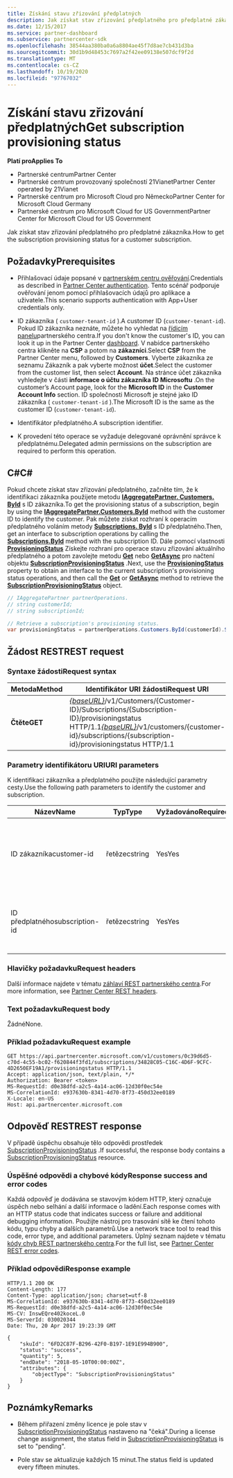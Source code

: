 ```yaml
---
title: Získání stavu zřizování předplatných
description: Jak získat stav zřizování předplatného pro předplatné zákazníka.
ms.date: 12/15/2017
ms.service: partner-dashboard
ms.subservice: partnercenter-sdk
ms.openlocfilehash: 38544aa380ba0a6a8804ae45f7d8ae7cb431d3ba
ms.sourcegitcommit: 30d1b9d48453c7697a2f42ee09138e507dcf9f2d
ms.translationtype: MT
ms.contentlocale: cs-CZ
ms.lasthandoff: 10/19/2020
ms.locfileid: "97767032"
---
```

# <a name="get-subscription-provisioning-status"></a><span data-ttu-id="261f2-103">Získání stavu zřizování předplatných</span><span class="sxs-lookup"><span data-stu-id="261f2-103">Get subscription provisioning status</span></span>

<span data-ttu-id="261f2-104">**Platí pro**</span><span class="sxs-lookup"><span data-stu-id="261f2-104">**Applies To**</span></span>

- <span data-ttu-id="261f2-105">Partnerské centrum</span><span class="sxs-lookup"><span data-stu-id="261f2-105">Partner Center</span></span>
- <span data-ttu-id="261f2-106">Partnerské centrum provozovaný společností 21Vianet</span><span class="sxs-lookup"><span data-stu-id="261f2-106">Partner Center operated by 21Vianet</span></span>
- <span data-ttu-id="261f2-107">Partnerské centrum pro Microsoft Cloud pro Německo</span><span class="sxs-lookup"><span data-stu-id="261f2-107">Partner Center for Microsoft Cloud Germany</span></span>
- <span data-ttu-id="261f2-108">Partnerské centrum pro Microsoft Cloud for US Government</span><span class="sxs-lookup"><span data-stu-id="261f2-108">Partner Center for Microsoft Cloud for US Government</span></span>

<span data-ttu-id="261f2-109">Jak získat stav zřizování předplatného pro předplatné zákazníka.</span><span class="sxs-lookup"><span data-stu-id="261f2-109">How to get the subscription provisioning status for a customer subscription.</span></span>

## <a name="prerequisites"></a><span data-ttu-id="261f2-110">Požadavky</span><span class="sxs-lookup"><span data-stu-id="261f2-110">Prerequisites</span></span>

- <span data-ttu-id="261f2-111">Přihlašovací údaje popsané v [partnerském centru ověřování](partner-center-authentication.md).</span><span class="sxs-lookup"><span data-stu-id="261f2-111">Credentials as described in [Partner Center authentication](partner-center-authentication.md).</span></span> <span data-ttu-id="261f2-112">Tento scénář podporuje ověřování jenom pomocí přihlašovacích údajů pro aplikace a uživatele.</span><span class="sxs-lookup"><span data-stu-id="261f2-112">This scenario supports authentication with App+User credentials only.</span></span>

- <span data-ttu-id="261f2-113">ID zákazníka ( `customer-tenant-id` ).</span><span class="sxs-lookup"><span data-stu-id="261f2-113">A customer ID (`customer-tenant-id`).</span></span> <span data-ttu-id="261f2-114">Pokud ID zákazníka neznáte, můžete ho vyhledat na [řídicím panelu](https://partner.microsoft.com/dashboard)partnerského centra.</span><span class="sxs-lookup"><span data-stu-id="261f2-114">If you don't know the customer's ID, you can look it up in the Partner Center [dashboard](https://partner.microsoft.com/dashboard).</span></span> <span data-ttu-id="261f2-115">V nabídce partnerského centra klikněte na **CSP** a potom na **zákazníci**.</span><span class="sxs-lookup"><span data-stu-id="261f2-115">Select **CSP** from the Partner Center menu, followed by **Customers**.</span></span> <span data-ttu-id="261f2-116">Vyberte zákazníka ze seznamu Zákazník a pak vyberte možnost **účet**.</span><span class="sxs-lookup"><span data-stu-id="261f2-116">Select the customer from the customer list, then select **Account**.</span></span> <span data-ttu-id="261f2-117">Na stránce účet zákazníka vyhledejte v části **informace o účtu zákazníka** **ID Microsoftu** .</span><span class="sxs-lookup"><span data-stu-id="261f2-117">On the customer’s Account page, look for the **Microsoft ID** in the **Customer Account Info** section.</span></span> <span data-ttu-id="261f2-118">ID společnosti Microsoft je stejné jako ID zákazníka ( `customer-tenant-id` ).</span><span class="sxs-lookup"><span data-stu-id="261f2-118">The Microsoft ID is the same as the customer ID  (`customer-tenant-id`).</span></span>

- <span data-ttu-id="261f2-119">Identifikátor předplatného.</span><span class="sxs-lookup"><span data-stu-id="261f2-119">A subscription identifier.</span></span>

- <span data-ttu-id="261f2-120">K provedení této operace se vyžaduje delegované oprávnění správce k předplatnému.</span><span class="sxs-lookup"><span data-stu-id="261f2-120">Delegated admin permissions on the subscription are required to perform this operation.</span></span>

## <a name="c"></a><span data-ttu-id="261f2-121">C\#</span><span class="sxs-lookup"><span data-stu-id="261f2-121">C\#</span></span>

<span data-ttu-id="261f2-122">Pokud chcete získat stav zřizování předplatného, začněte tím, že k identifikaci zákazníka použijete metodu [**IAggregatePartner. Customers. ById**](/dotnet/api/microsoft.store.partnercenter.customers.icustomercollection.byid) s ID zákazníka.</span><span class="sxs-lookup"><span data-stu-id="261f2-122">To get the provisioning status of a subscription, begin by using the [**IAggregatePartner.Customers.ById**](/dotnet/api/microsoft.store.partnercenter.customers.icustomercollection.byid) method with the customer ID to identify the customer.</span></span> <span data-ttu-id="261f2-123">Pak můžete získat rozhraní k operacím předplatného voláním metody [**Subscriptions. ById**](/dotnet/api/microsoft.store.partnercenter.customerusers.icustomerusercollection.byid) s ID předplatného.</span><span class="sxs-lookup"><span data-stu-id="261f2-123">Then, get an interface to subscription operations by calling the [**Subscriptions.ById**](/dotnet/api/microsoft.store.partnercenter.customerusers.icustomerusercollection.byid) method with the subscription ID.</span></span> <span data-ttu-id="261f2-124">Dále pomocí vlastnosti [**ProvisioningStatus**](/dotnet/api/microsoft.store.partnercenter.subscriptions.isubscription.provisioningstatus) Získejte rozhraní pro operace stavu zřizování aktuálního předplatného a potom zavolejte metodu [**Get**](/dotnet/api/microsoft.store.partnercenter.subscriptions.isubscriptionprovisioningstatus.get) nebo [**GetAsync**](/dotnet/api/microsoft.store.partnercenter.subscriptions.isubscriptionprovisioningstatus.getasync) pro načtení objektu [**SubscriptionProvisioningStatus**](/dotnet/api/microsoft.store.partnercenter.models.subscriptions.subscriptionprovisioningstatus) .</span><span class="sxs-lookup"><span data-stu-id="261f2-124">Next, use the [**ProvisioningStatus**](/dotnet/api/microsoft.store.partnercenter.subscriptions.isubscription.provisioningstatus) property to obtain an interface to the current subscription's provisioning status operations, and then call the [**Get**](/dotnet/api/microsoft.store.partnercenter.subscriptions.isubscriptionprovisioningstatus.get) or [**GetAsync**](/dotnet/api/microsoft.store.partnercenter.subscriptions.isubscriptionprovisioningstatus.getasync) method to retrieve the [**SubscriptionProvisioningStatus**](/dotnet/api/microsoft.store.partnercenter.models.subscriptions.subscriptionprovisioningstatus) object.</span></span>

``` csharp
// IAggregatePartner partnerOperations.
// string customerId;
// string subscriptionId;

// Retrieve a subscription's provisioning status.
var provisioningStatus = partnerOperations.Customers.ById(customerId).Subscriptions.ById(subscriptionID).ProvisioningStatus.Get();
```

## <a name="rest-request"></a><span data-ttu-id="261f2-125">Žádost REST</span><span class="sxs-lookup"><span data-stu-id="261f2-125">REST request</span></span>

### <a name="request-syntax"></a><span data-ttu-id="261f2-126">Syntaxe žádosti</span><span class="sxs-lookup"><span data-stu-id="261f2-126">Request syntax</span></span>

| <span data-ttu-id="261f2-127">Metoda</span><span class="sxs-lookup"><span data-stu-id="261f2-127">Method</span></span>  | <span data-ttu-id="261f2-128">Identifikátor URI žádosti</span><span class="sxs-lookup"><span data-stu-id="261f2-128">Request URI</span></span>                                                                                                                        |
|---------|------------------------------------------------------------------------------------------------------------------------------------|
| <span data-ttu-id="261f2-129">**Čtěte**</span><span class="sxs-lookup"><span data-stu-id="261f2-129">**GET**</span></span> | <span data-ttu-id="261f2-130">[*{baseURL}*](partner-center-rest-urls.md)/v1/Customers/{Customer-ID}/Subscriptions/{Subscription-ID}/provisioningstatus HTTP/1.1</span><span class="sxs-lookup"><span data-stu-id="261f2-130">[*{baseURL}*](partner-center-rest-urls.md)/v1/customers/{customer-id}/subscriptions/{subscription-id}/provisioningstatus HTTP/1.1</span></span> |

### <a name="uri-parameters"></a><span data-ttu-id="261f2-131">Parametry identifikátoru URI</span><span class="sxs-lookup"><span data-stu-id="261f2-131">URI parameters</span></span>

<span data-ttu-id="261f2-132">K identifikaci zákazníka a předplatného použijte následující parametry cesty.</span><span class="sxs-lookup"><span data-stu-id="261f2-132">Use the following path parameters to identify the customer and subscription.</span></span>

| <span data-ttu-id="261f2-133">Název</span><span class="sxs-lookup"><span data-stu-id="261f2-133">Name</span></span>            | <span data-ttu-id="261f2-134">Typ</span><span class="sxs-lookup"><span data-stu-id="261f2-134">Type</span></span>   | <span data-ttu-id="261f2-135">Vyžadováno</span><span class="sxs-lookup"><span data-stu-id="261f2-135">Required</span></span> | <span data-ttu-id="261f2-136">Popis</span><span class="sxs-lookup"><span data-stu-id="261f2-136">Description</span></span>                                               |
|-----------------|--------|----------|-----------------------------------------------------------|
| <span data-ttu-id="261f2-137">ID zákazníka</span><span class="sxs-lookup"><span data-stu-id="261f2-137">customer-id</span></span>     | <span data-ttu-id="261f2-138">řetězec</span><span class="sxs-lookup"><span data-stu-id="261f2-138">string</span></span> | <span data-ttu-id="261f2-139">Yes</span><span class="sxs-lookup"><span data-stu-id="261f2-139">Yes</span></span>      | <span data-ttu-id="261f2-140">Řetězec ve formátu GUID, který identifikuje zákazníka.</span><span class="sxs-lookup"><span data-stu-id="261f2-140">A GUID formatted string that identifies the customer.</span></span>     |
| <span data-ttu-id="261f2-141">ID předplatného</span><span class="sxs-lookup"><span data-stu-id="261f2-141">subscription-id</span></span> | <span data-ttu-id="261f2-142">řetězec</span><span class="sxs-lookup"><span data-stu-id="261f2-142">string</span></span> | <span data-ttu-id="261f2-143">Yes</span><span class="sxs-lookup"><span data-stu-id="261f2-143">Yes</span></span>      | <span data-ttu-id="261f2-144">Řetězec ve formátu GUID, který identifikuje odběr.</span><span class="sxs-lookup"><span data-stu-id="261f2-144">A GUID formatted string that identifies the subscription.</span></span> |

### <a name="request-headers"></a><span data-ttu-id="261f2-145">Hlavičky požadavku</span><span class="sxs-lookup"><span data-stu-id="261f2-145">Request headers</span></span>

<span data-ttu-id="261f2-146">Další informace najdete v tématu [záhlaví REST partnerského centra](headers.md).</span><span class="sxs-lookup"><span data-stu-id="261f2-146">For more information, see [Partner Center REST headers](headers.md).</span></span>

### <a name="request-body"></a><span data-ttu-id="261f2-147">Text požadavku</span><span class="sxs-lookup"><span data-stu-id="261f2-147">Request body</span></span>

<span data-ttu-id="261f2-148">Žádné</span><span class="sxs-lookup"><span data-stu-id="261f2-148">None.</span></span>

### <a name="request-example"></a><span data-ttu-id="261f2-149">Příklad požadavku</span><span class="sxs-lookup"><span data-stu-id="261f2-149">Request example</span></span>

```http
GET https://api.partnercenter.microsoft.com/v1/customers/0c39d6d5-c70d-4c55-bc02-f620844f3fd1/subscriptions/34828C05-C16C-4D6F-9CFC-4D2650EF19A1/provisioningstatus HTTP/1.1
Accept: application/json, text/plain, */*
Authorization: Bearer <token>
MS-RequestId: d0e38dfd-a2c5-4a14-ac06-12d30f0ec54e
MS-CorrelationId: e937630b-8341-4d70-8f73-450d32ee0189
X-Locale: en-US
Host: api.partnercenter.microsoft.com
```

## <a name="rest-response"></a><span data-ttu-id="261f2-150">Odpověď REST</span><span class="sxs-lookup"><span data-stu-id="261f2-150">REST response</span></span>

<span data-ttu-id="261f2-151">V případě úspěchu obsahuje tělo odpovědi prostředek [SubscriptionProvisioningStatus](subscription-resources.md#subscriptionprovisioningstatus) .</span><span class="sxs-lookup"><span data-stu-id="261f2-151">If successful, the response body contains a [SubscriptionProvisioningStatus](subscription-resources.md#subscriptionprovisioningstatus) resource.</span></span>

### <a name="response-success-and-error-codes"></a><span data-ttu-id="261f2-152">Úspěšné odpovědi a chybové kódy</span><span class="sxs-lookup"><span data-stu-id="261f2-152">Response success and error codes</span></span>

<span data-ttu-id="261f2-153">Každá odpověď je dodávána se stavovým kódem HTTP, který označuje úspěch nebo selhání a další informace o ladění.</span><span class="sxs-lookup"><span data-stu-id="261f2-153">Each response comes with an HTTP status code that indicates success or failure and additional debugging information.</span></span> <span data-ttu-id="261f2-154">Použijte nástroj pro trasování sítě ke čtení tohoto kódu, typu chyby a dalších parametrů.</span><span class="sxs-lookup"><span data-stu-id="261f2-154">Use a network trace tool to read this code, error type, and additional parameters.</span></span> <span data-ttu-id="261f2-155">Úplný seznam najdete v tématu [kódy chyb REST partnerského centra](error-codes.md).</span><span class="sxs-lookup"><span data-stu-id="261f2-155">For the full list, see [Partner Center REST error codes](error-codes.md).</span></span>

### <a name="response-example"></a><span data-ttu-id="261f2-156">Příklad odpovědi</span><span class="sxs-lookup"><span data-stu-id="261f2-156">Response example</span></span>

```http
HTTP/1.1 200 OK
Content-Length: 177
Content-Type: application/json; charset=utf-8
MS-CorrelationId: e937630b-8341-4d70-8f73-450d32ee0189
MS-RequestId: d0e38dfd-a2c5-4a14-ac06-12d30f0ec54e
MS-CV: InswEQre402koceL.0
MS-ServerId: 030020344
Date: Thu, 20 Apr 2017 19:23:39 GMT

{
    "skuId": "6FD2C87F-B296-42F0-B197-1E91E994B900",
    "status": "success",
    "quantity": 5,
    "endDate": "2018-05-10T00:00:00Z",
    "attributes": {
        "objectType": "SubscriptionProvisioningStatus"
    }
}
```

## <a name="remarks"></a><span data-ttu-id="261f2-157">Poznámky</span><span class="sxs-lookup"><span data-stu-id="261f2-157">Remarks</span></span>

- <span data-ttu-id="261f2-158">Během přiřazení změny licence je pole stav v [SubscriptionProvisioningStatus](subscription-resources.md#subscriptionprovisioningstatus) nastaveno na "čeká".</span><span class="sxs-lookup"><span data-stu-id="261f2-158">During a license change assignment, the status field in [SubscriptionProvisioningStatus](subscription-resources.md#subscriptionprovisioningstatus) is set to "pending".</span></span>

- <span data-ttu-id="261f2-159">Pole stav se aktualizuje každých 15 minut.</span><span class="sxs-lookup"><span data-stu-id="261f2-159">The status field is updated every fifteen minutes.</span></span>
